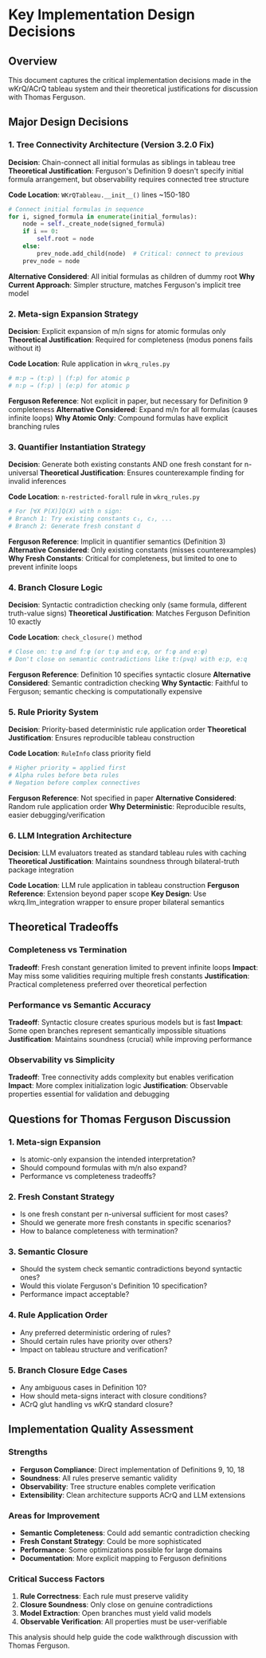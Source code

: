 # Key Implementation Design Decisions

## Overview

This document captures the critical implementation decisions made in the wKrQ/ACrQ tableau system and their theoretical justifications for discussion with Thomas Ferguson.

## Major Design Decisions

### 1. Tree Connectivity Architecture (Version 3.2.0 Fix)

**Decision**: Chain-connect all initial formulas as siblings in tableau tree
**Theoretical Justification**: Ferguson's Definition 9 doesn't specify initial formula arrangement, but observability requires connected tree structure

**Code Location**: `WKrQTableau.__init__()` lines ~150-180
```python
# Connect initial formulas in sequence
for i, signed_formula in enumerate(initial_formulas):
    node = self._create_node(signed_formula) 
    if i == 0:
        self.root = node
    else:
        prev_node.add_child(node)  # Critical: connect to previous
    prev_node = node
```

**Alternative Considered**: All initial formulas as children of dummy root
**Why Current Approach**: Simpler structure, matches Ferguson's implicit tree model

### 2. Meta-sign Expansion Strategy

**Decision**: Explicit expansion of m/n signs for atomic formulas only
**Theoretical Justification**: Required for completeness (modus ponens fails without it)

**Code Location**: Rule application in `wkrq_rules.py`
```python
# m:p → (t:p) | (f:p) for atomic p
# n:p → (f:p) | (e:p) for atomic p  
```

**Ferguson Reference**: Not explicit in paper, but necessary for Definition 9 completeness
**Alternative Considered**: Expand m/n for all formulas (causes infinite loops)
**Why Atomic Only**: Compound formulas have explicit branching rules

### 3. Quantifier Instantiation Strategy

**Decision**: Generate both existing constants AND one fresh constant for n-universal
**Theoretical Justification**: Ensures counterexample finding for invalid inferences

**Code Location**: `n-restricted-forall` rule in `wkrq_rules.py`
```python
# For [∀X P(X)]Q(X) with n sign:
# Branch 1: Try existing constants c₁, c₂, ... 
# Branch 2: Generate fresh constant d
```

**Ferguson Reference**: Implicit in quantifier semantics (Definition 3)
**Alternative Considered**: Only existing constants (misses counterexamples)
**Why Fresh Constants**: Critical for completeness, but limited to one to prevent infinite loops

### 4. Branch Closure Logic

**Decision**: Syntactic contradiction checking only (same formula, different truth-value signs)
**Theoretical Justification**: Matches Ferguson Definition 10 exactly

**Code Location**: `check_closure()` method
```python
# Close on: t:φ and f:φ (or t:φ and e:φ, or f:φ and e:φ)
# Don't close on semantic contradictions like t:(p∨q) with e:p, e:q
```

**Ferguson Reference**: Definition 10 specifies syntactic closure
**Alternative Considered**: Semantic contradiction checking
**Why Syntactic**: Faithful to Ferguson; semantic checking is computationally expensive

### 5. Rule Priority System  

**Decision**: Priority-based deterministic rule application order
**Theoretical Justification**: Ensures reproducible tableau construction

**Code Location**: `RuleInfo` class priority field
```python
# Higher priority = applied first
# Alpha rules before beta rules 
# Negation before complex connectives
```

**Ferguson Reference**: Not specified in paper
**Alternative Considered**: Random rule application order
**Why Deterministic**: Reproducible results, easier debugging/verification

### 6. LLM Integration Architecture

**Decision**: LLM evaluators treated as standard tableau rules with caching
**Theoretical Justification**: Maintains soundness through bilateral-truth package integration

**Code Location**: LLM rule application in tableau construction
**Ferguson Reference**: Extension beyond paper scope
**Key Design**: Use wkrq.llm_integration wrapper to ensure proper bilateral semantics

## Theoretical Tradeoffs

### Completeness vs Termination

**Tradeoff**: Fresh constant generation limited to prevent infinite loops
**Impact**: May miss some validities requiring multiple fresh constants
**Justification**: Practical completeness preferred over theoretical perfection

### Performance vs Semantic Accuracy

**Tradeoff**: Syntactic closure creates spurious models but is fast
**Impact**: Some open branches represent semantically impossible situations  
**Justification**: Maintains soundness (crucial) while improving performance

### Observability vs Simplicity

**Tradeoff**: Tree connectivity adds complexity but enables verification
**Impact**: More complex initialization logic
**Justification**: Observable properties essential for validation and debugging

## Questions for Thomas Ferguson Discussion

### 1. Meta-sign Expansion
- Is atomic-only expansion the intended interpretation?
- Should compound formulas with m/n also expand?
- Performance vs completeness tradeoffs?

### 2. Fresh Constant Strategy
- Is one fresh constant per n-universal sufficient for most cases?
- Should we generate more fresh constants in specific scenarios?
- How to balance completeness with termination?

### 3. Semantic Closure
- Should the system check semantic contradictions beyond syntactic ones?
- Would this violate Ferguson's Definition 10 specification?
- Performance impact acceptable?

### 4. Rule Application Order
- Any preferred deterministic ordering of rules?
- Should certain rules have priority over others?
- Impact on tableau structure and verification?

### 5. Branch Closure Edge Cases
- Any ambiguous cases in Definition 10?
- How should meta-signs interact with closure conditions?
- ACrQ glut handling vs wKrQ standard closure?

## Implementation Quality Assessment

### Strengths
- **Ferguson Compliance**: Direct implementation of Definitions 9, 10, 18
- **Soundness**: All rules preserve semantic validity
- **Observability**: Tree structure enables complete verification
- **Extensibility**: Clean architecture supports ACrQ and LLM extensions

### Areas for Improvement  
- **Semantic Completeness**: Could add semantic contradiction checking
- **Fresh Constant Strategy**: Could be more sophisticated
- **Performance**: Some optimizations possible for large domains
- **Documentation**: More explicit mapping to Ferguson definitions

### Critical Success Factors
1. **Rule Correctness**: Each rule must preserve validity
2. **Closure Soundness**: Only close on genuine contradictions  
3. **Model Extraction**: Open branches must yield valid models
4. **Observable Verification**: All properties must be user-verifiable

This analysis should help guide the code walkthrough discussion with Thomas Ferguson.